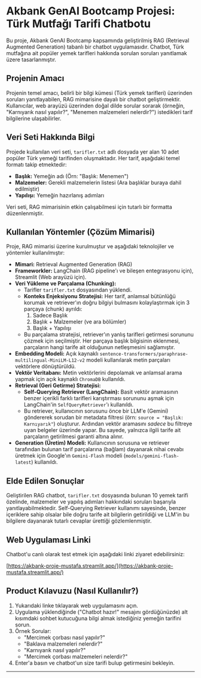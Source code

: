 # Akbank GenAI Bootcamp Projesi: Türk Mutfağı Tarifi Chatbotu

Bu proje, Akbank GenAI Bootcamp kapsamında geliştirilmiş RAG (Retrieval Augmented Generation) tabanlı bir chatbot uygulamasıdır. Chatbot, Türk mutfağına ait popüler yemek tarifleri hakkında sorulan soruları yanıtlamak üzere tasarlanmıştır.

## Projenin Amacı

Projenin temel amacı, belirli bir bilgi kümesi (Türk yemek tarifleri) üzerinden soruları yanıtlayabilen, RAG mimarisine dayalı bir chatbot geliştirmektir. Kullanıcılar, web arayüzü üzerinden doğal dilde sorular sorarak (örneğin, "Karnıyarık nasıl yapılır?", "Menemen malzemeleri nelerdir?") istedikleri tarif bilgilerine ulaşabilirler.

## Veri Seti Hakkında Bilgi

Projede kullanılan veri seti, `tarifler.txt` adlı dosyada yer alan 10 adet popüler Türk yemeği tarifinden oluşmaktadır. Her tarif, aşağıdaki temel formatı takip etmektedir:

* **Başlık:** Yemeğin adı (Örn: "Başlık: Menemen")
* **Malzemeler:** Gerekli malzemelerin listesi (Ara başlıklar buraya dahil edilmiştir)
* **Yapılışı:** Yemeğin hazırlanış adımları

Veri seti, RAG mimarisinin etkin çalışabilmesi için tutarlı bir formatta düzenlenmiştir.

## Kullanılan Yöntemler (Çözüm Mimarisi)

Proje, RAG mimarisi üzerine kurulmuştur ve aşağıdaki teknolojiler ve yöntemler kullanılmıştır:

* **Mimari:** Retrieval Augmented Generation (RAG)
* **Frameworkler:** LangChain (RAG pipeline'ı ve bileşen entegrasyonu için), Streamlit (Web arayüzü için).
* **Veri Yükleme ve Parçalama (Chunking):**
    * Tarifler `tarifler.txt` dosyasından yüklendi.
    * **Konteks Enjeksiyonu Stratejisi:** Her tarif, anlamsal bütünlüğü korumak ve retriever'ın doğru bilgiyi bulmasını kolaylaştırmak için 3 parçaya (chunk) ayrıldı:
        1.  Sadece Başlık
        2.  Başlık + Malzemeler (ve ara bölümler)
        3.  Başlık + Yapılışı
    * Bu parçalama stratejisi, retriever'ın yanlış tarifleri getirmesi sorununu çözmek için seçilmiştir. Her parçaya başlık bilgisinin eklenmesi, parçaların hangi tarife ait olduğunun netleşmesini sağlamıştır.
* **Embedding Modeli:** Açık kaynaklı `sentence-transformers/paraphrase-multilingual-MiniLM-L12-v2` modeli kullanılarak metin parçaları vektörlere dönüştürüldü.
* **Vektör Veritabanı:** Metin vektörlerini depolamak ve anlamsal arama yapmak için açık kaynaklı `ChromaDB` kullanıldı.
* **Retrieval (Geri Getirme) Stratejisi:**
    * **Self-Querying Retriever (LangChain):** Basit vektör aramasının benzer içerikli farklı tarifleri karıştırması sorununu aşmak için LangChain'in `SelfQueryRetriever`'ı kullanıldı.
    * Bu retriever, kullanıcının sorusunu önce bir LLM'e (Gemini) göndererek sorudan bir metadata filtresi (örn: `source = "Başlık: Karnıyarık"`) oluşturur. Ardından vektör aramasını *sadece* bu filtreye uyan belgeler üzerinde yapar. Bu sayede, yalnızca ilgili tarife ait parçaların getirilmesi garanti altına alınır.
* **Generation (Üretim) Modeli:** Kullanıcının sorusuna ve retriever tarafından bulunan tarif parçalarına (bağlam) dayanarak nihai cevabı üretmek için Google'ın `Gemini-Flash` modeli (`models/gemini-flash-latest`) kullanıldı.

## Elde Edilen Sonuçlar

Geliştirilen RAG chatbot, `tarifler.txt` dosyasında bulunan 10 yemek tarifi özelinde, malzemeler ve yapılış adımları hakkındaki soruları başarıyla yanıtlayabilmektedir. Self-Querying Retriever kullanımı sayesinde, benzer içeriklere sahip olsalar bile doğru tarife ait bilgilerin getirildiği ve LLM'in bu bilgilere dayanarak tutarlı cevaplar ürettiği gözlemlenmiştir.

## Web Uygulaması Linki

Chatbot'u canlı olarak test etmek için aşağıdaki linki ziyaret edebilirsiniz:

[https://akbank-proje-mustafa.streamlit.app/](https://akbank-proje-mustafa.streamlit.app/)

## Product Kılavuzu (Nasıl Kullanılır?)

1.  Yukarıdaki linke tıklayarak web uygulamasını açın.
2.  Uygulama yüklendiğinde ("Chatbot hazır!" mesajını gördüğünüzde) alt kısımdaki sohbet kutucuğuna bilgi almak istediğiniz yemeğin tarifini sorun.
3.  Örnek Sorular:
    * "Mercimek çorbası nasıl yapılır?"
    * "Baklava malzemeleri nelerdir?"
    * "Karnıyarık nasıl yapılır?"
    * "Mercimek çorbası malzemeleri nelerdir?"
4.  Enter'a basın ve chatbot'un size tarifi bulup getirmesini bekleyin.

---

